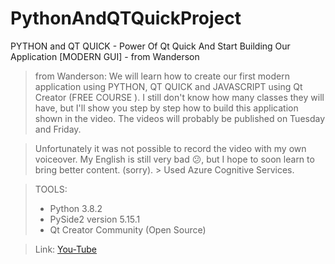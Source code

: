 # PythonAndQTQuickProject
PYTHON and QT QUICK - Power Of Qt Quick And Start Building Our Application [MODERN GUI] - from Wanderson

> from Wanderson:
> We will learn how to create our first modern application using PYTHON, QT QUICK and JAVASCRIPT using Qt Creator (FREE COURSE ).
> I still don't know how many classes they will have, but I'll show you step by step how to build this application shown in the video.
> The videos will probably be published on Tuesday and Friday.

> Unfortunately it was not possible to record the video with my own voiceover. My English is still very bad 😕, but I hope to soon learn to bring better content. (sorry). > Used Azure Cognitive Services.

> TOOLS:
> * Python 3.8.2
> * PySide2 version 5.15.1
> * Qt Creator Community (Open Source)


> Link: [You-Tube](https://www.youtube.com/watch?v=VMZyJfCYF4s&list=PLfQ7GQSrl0_v1T4Pe_NW4GLaynBfydFy-&index=2)
